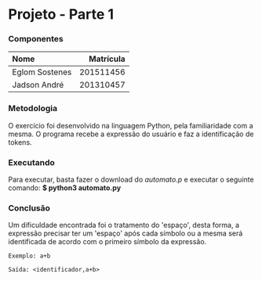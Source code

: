 # Projeto - Parte 1

### Componentes

| Nome                | Matrícula      |
| :------------------ | -------------: |
| Eglom Sostenes      | 201511456      |
| Jadson André        | 201310457      |

### Metodologia

O exercício foi desenvolvido na linguagem Python, pela familiaridade com a mesma. O programa recebe a expressão do usuário e faz a identificação de tokens.

### Executando

Para executar, basta fazer o download do *automato.p* e executar o seguinte comando:
**$ python3 automato.py**

### Conclusão

Um dificuldade encontrada foi o tratamento do 'espaço', desta forma, a expressão precisar ter um 'espaço' após cada símbolo ou a mesma será identificada de acordo com o primeiro símbolo da expressão.
```
Exemplo: a+b
```

```
Saída: <identificador,a+b>
```